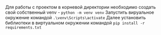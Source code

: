 Для работы с проектом в корневой директории необходимо создать свой собственный venv - ```python -m venv venv```
Запустить вируальное окружение командой ```.\venv\Scripts\activate```
Далее установить библиотеки в виртуальном окружении командой ```pip install -r requirements.txt```
